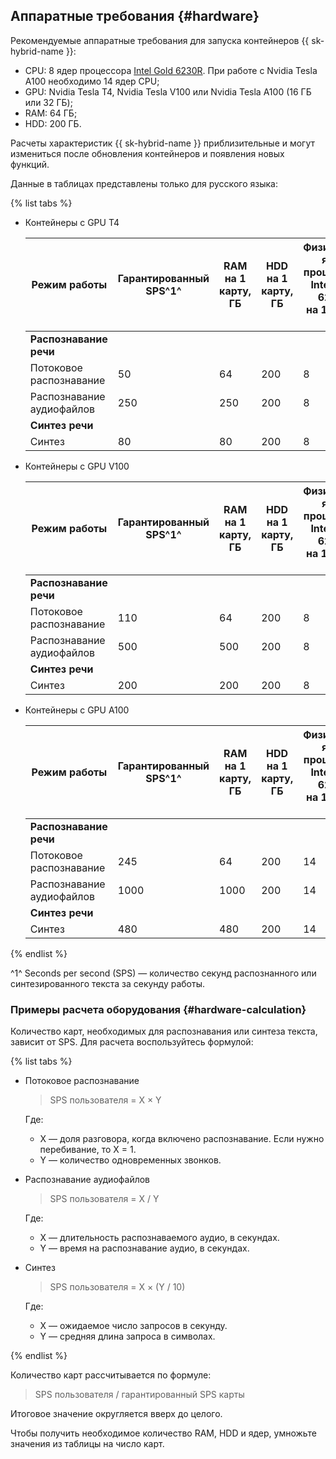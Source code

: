 ## Аппаратные требования {#hardware}

Рекомендуемые аппаратные требования для запуска контейнеров {{ sk-hybrid-name }}:
* CPU: 8 ядер процессора [Intel Gold 6230R](https://ark.intel.com/content/www/ru/ru/ark/products/199346/intel-xeon-gold-6230r-processor-35-75m-cache-2-10-ghz.html). При работе с Nvidia Tesla A100 необходимо 14 ядер CPU;
* GPU: Nvidia Tesla T4, Nvidia Tesla V100 или Nvidia Tesla A100 (16 ГБ или 32 ГБ);
* RAM: 64 ГБ;
* HDD: 200 ГБ.

Расчеты характеристик {{ sk-hybrid-name }} приблизительные и могут измениться после обновления контейнеров и появления новых функций.

Данные в таблицах представлены только для русского языка:

{% list tabs %}

- Контейнеры с GPU T4

   | Режим работы | Гарантированный<br>SPS^1^ | RAM на 1 карту, <br>ГБ | HDD на 1 карту, <br>ГБ | Физические ядра<br>процессора<br>Intel Gold 6230R <br>на 1 карту, шт | Логические ядра <br>Intel Gold 6230R <br>на 1 карту, шт |
   |---|---|---|---|---|---|
   | **Распознавание речи** |
   | Потоковое распознавание | 50 | 64 | 200 | 8 | 16 |
   | Распознавание аудиофайлов | 250 | 250 | 200 | 8 | 16 |
   | **Синтез речи** |
   | Синтез | 80 | 80 | 200 | 8 | 16 |

- Контейнеры с GPU V100

   | Режим работы | Гарантированный<br>SPS^1^ | RAM на 1 карту, <br>ГБ | HDD на 1 карту, <br>ГБ | Физические ядра<br>процессора<br>Intel Gold 6230R <br>на 1 карту, шт | Логические ядра <br>Intel Gold 6230R <br>на 1 карту, шт |
   |---|---|---|---|---|---|
   | **Распознавание речи** |
   | Потоковое распознавание | 110 | 64 | 200 | 8 | 16 |
   | Распознавание аудиофайлов | 500 | 500 | 200 | 8 | 16 |
   | **Синтез речи** |
   | Синтез | 200 | 200 | 200 | 8 | 16 |

- Контейнеры с GPU A100

   | Режим работы | Гарантированный<br>SPS^1^ | RAM на 1 карту, <br>ГБ | HDD на 1 карту, <br>ГБ | Физические ядра<br>процессора<br>Intel Gold 6230R <br>на 1 карту, шт | Логические ядра <br>Intel Gold 6230R <br>на 1 карту, шт |
   |---|---|---|---|---|---|
   | **Распознавание речи** |
   | Потоковое распознавание | 245 | 64 | 200 | 14 | 28 |
   | Распознавание аудиофайлов | 1000 | 1000 | 200 | 14 | 28 |
   | **Синтез речи** |
   | Синтез | 480 | 480 | 200 | 14 | 28 |

{% endlist %}

^1^ Seconds per second (SPS) — количество секунд распознанного или синтезированного текста за секунду работы.

### Примеры расчета оборудования {#hardware-calculation}

Количество карт, необходимых для распознавания или синтеза текста, зависит от SPS. Для расчета воспользуйтесь формулой:

{% list tabs %}

- Потоковое распознавание

   > SPS пользователя = X × Y

   Где:
 
   * X — доля разговора, когда включено распознавание. Если нужно перебивание, то X = 1.
   * Y —  количество одновременных звонков.

- Распознавание аудиофайлов

   > SPS пользователя = X / Y

   Где:
 
   * X — длительность распознаваемого аудио, в секундах.
   * Y — время на распознавание аудио, в секундах.

- Синтез

   > SPS пользователя = X × (Y / 10)

   Где:
 
   * X — ожидаемое число запросов в секунду.
   * Y — средняя длина запроса в символах.

{% endlist %}

Количество карт рассчитывается по формуле:

> SPS пользователя / гарантированный SPS карты

Итоговое значение округляется вверх до целого.

Чтобы получить необходимое количество RAM, HDD и ядер, умножьте значения из таблицы на число карт.